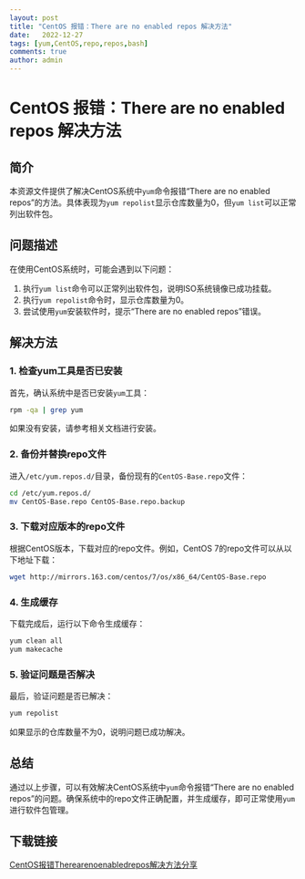 ```yaml
---
layout: post
title: "CentOS 报错：There are no enabled repos 解决方法"
date:   2022-12-27
tags: [yum,CentOS,repo,repos,bash]
comments: true
author: admin
---
```

# CentOS 报错：There are no enabled repos 解决方法

## 简介

本资源文件提供了解决CentOS系统中`yum`命令报错“There are no enabled repos”的方法。具体表现为`yum repolist`显示仓库数量为0，但`yum list`可以正常列出软件包。

## 问题描述

在使用CentOS系统时，可能会遇到以下问题：
1. 执行`yum list`命令可以正常列出软件包，说明ISO系统镜像已成功挂载。
2. 执行`yum repolist`命令时，显示仓库数量为0。
3. 尝试使用`yum`安装软件时，提示“There are no enabled repos”错误。

## 解决方法

### 1. 检查yum工具是否已安装

首先，确认系统中是否已安装`yum`工具：
```bash
rpm -qa | grep yum
```
如果没有安装，请参考相关文档进行安装。

### 2. 备份并替换repo文件

进入`/etc/yum.repos.d/`目录，备份现有的`CentOS-Base.repo`文件：
```bash
cd /etc/yum.repos.d/
mv CentOS-Base.repo CentOS-Base.repo.backup
```

### 3. 下载对应版本的repo文件

根据CentOS版本，下载对应的repo文件。例如，CentOS 7的repo文件可以从以下地址下载：
```bash
wget http://mirrors.163.com/centos/7/os/x86_64/CentOS-Base.repo
```

### 4. 生成缓存

下载完成后，运行以下命令生成缓存：
```bash
yum clean all
yum makecache
```

### 5. 验证问题是否解决

最后，验证问题是否已解决：
```bash
yum repolist
```
如果显示的仓库数量不为0，说明问题已成功解决。

## 总结

通过以上步骤，可以有效解决CentOS系统中`yum`命令报错“There are no enabled repos”的问题。确保系统中的repo文件正确配置，并生成缓存，即可正常使用`yum`进行软件包管理。

## 下载链接

[CentOS报错Therearenoenabledrepos解决方法分享](https://pan.quark.cn/s/a14acde1ec7d)